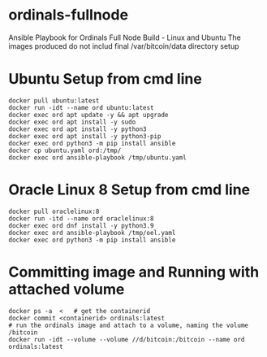 # ordinals-fullnode
Ansible Playbook for Ordinals Full Node Build - Linux and Ubuntu
The images produced do not includ final /var/bitcoin/data directory setup

# Ubuntu Setup from cmd line
```
docker pull ubuntu:latest
docker run -idt --name ord ubuntu:latest
docker exec ord apt update -y && apt upgrade
docker exec ord apt install -y sudo
docker exec ord apt install -y python3
docker exec ord apt install -y python3-pip
docker exec ord python3 -m pip install ansible
docker cp ubuntu.yaml ord:/tmp/
docker exec ord ansible-playbook /tmp/ubuntu.yaml
```
# Oracle Linux 8 Setup from cmd line
```
docker pull oraclelinux:8
docker run -itd --name ord oraclelinux:8
docker exec ord dnf install -y python3.9
docker exec ord ansible-playbook /tmp/oel.yaml
docker exec ord python3 -m pip install ansible
```

# Committing image and Running with attached volume

```
docker ps -a  <   # get the containerid
docker commit <containerid> ordinals:latest
# run the ordinals image and attach to a volume, naming the volume /bitcoin
docker run -idt --volume --volume //d/bitcoin:/bitcoin --name ord ordinals:latest
```
